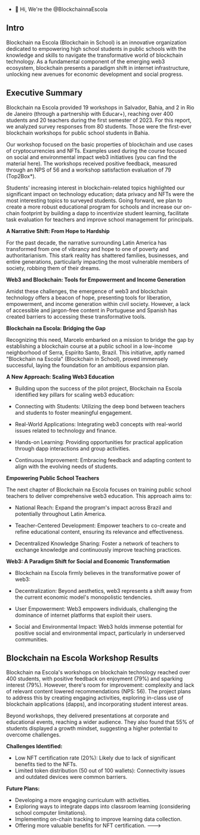 - 👋 Hi, We're the @BlockchainnaEscola

## Intro
Blockchain na Escola (Blockchain in School) is an innovative organization dedicated to empowering high school students in public schools with the knowledge and skills to navigate the transformative world of blockchain technology. As a fundamental component of the emerging web3 ecosystem, blockchain presents a paradigm shift in internet infrastructure, unlocking new avenues for economic development and social progress.

## Executive Summary

Blockchain na Escola provided 19 workshops in Salvador, Bahia, and 2 in Rio de Janeiro (through a partnership with Educar+), reaching over 400 students and 20 teachers during the first semester of 2023. For this report, we analyzed survey responses from 80 students.
Those were the first-ever blockchain workshops for public school students in Bahia. 

Our workshop focused on the basic properties of blockchain and use cases of cryptocurrencies and NFTs. Examples used during the course focused on social and environmental impact web3 initiatives (you can find the material here). 
The workshops received positive feedback, measured through an NPS of 56 and a workshop satisfaction evaluation of 79 (Top2Box*). 

Students’ increasing interest in blockchain-related topics highlighted our significant impact on technology education; data privacy and NFTs were the most interesting topics to surveyed students. 
Going forward, we plan to create a more robust educational program for schools and increase our on-chain footprint by building a dapp to incentivize student learning, facilitate task evaluation for teachers and improve school management for principals.


**A Narrative Shift: From Hope to Hardship**

For the past decade, the narrative surrounding Latin America has transformed from one of vibrancy and hope to one of poverty and authoritarianism. This stark reality has shattered families, businesses, and entire generations, particularly impacting the most vulnerable members of society, robbing them of their dreams.

**Web3 and Blockchain: Tools for Empowerment and Income Generation**

Amidst these challenges, the emergence of web3 and blockchain technology offers a beacon of hope, presenting tools for liberation, empowerment, and income generation within civil society. However, a lack of accessible and jargon-free content in Portuguese and Spanish has created barriers to accessing these transformative tools.

**Blockchain na Escola: Bridging the Gap**

Recognizing this need, Marcelo embarked on a mission to bridge the gap by establishing a blockchain course at a public school in a low-income neighborhood of Serra, Espírito Santo, Brazil. This initiative, aptly named "Blockchain na Escola" (Blockchain in School), proved immensely successful, laying the foundation for an ambitious expansion plan.

**A New Approach: Scaling Web3 Education**

- Building upon the success of the pilot project, Blockchain na Escola identified key pillars for scaling web3 education:

- Connecting with Students: Utilizing the deep bond between teachers and students to foster meaningful engagement.

- Real-World Applications: Integrating web3 concepts with real-world issues related to technology and finance.

- Hands-on Learning: Providing opportunities for practical application through dapp interactions and group activities.

- Continuous Improvement: Embracing feedback and adapting content to align with the evolving needs of students.

**Empowering Public School Teachers**

The next chapter of Blockchain na Escola focuses on training public school teachers to deliver comprehensive web3 education. This approach aims to:

- National Reach: Expand the program's impact across Brazil and potentially throughout Latin America.

- Teacher-Centered Development: Empower teachers to co-create and refine educational content, ensuring its relevance and effectiveness.

- Decentralized Knowledge Sharing: Foster a network of teachers to exchange knowledge and continuously improve teaching practices.

**Web3: A Paradigm Shift for Social and Economic Transformation**

- Blockchain na Escola firmly believes in the transformative power of web3:

- Decentralization: Beyond aesthetics, web3 represents a shift away from the current economic model's monopolistic tendencies.

- User Empowerment: Web3 empowers individuals, challenging the dominance of internet platforms that exploit their users.

- Social and Environmental Impact: Web3 holds immense potential for positive social and environmental impact, particularly in underserved communities.

## Blockchain na Escola Workshop Results

Blockchain na Escola's workshops on blockchain technology reached over 400 students, with positive feedback on enjoyment (79%) and sparking interest (79%). However, there's room for improvement: complexity and lack of relevant content lowered recommendations (NPS: 56). The project plans to address this by creating engaging activities, exploring in-class use of blockchain applications (dapps), and incorporating student interest areas.

Beyond workshops, they delivered presentations at corporate and educational events, reaching a wider audience. They also found that 55% of students displayed a growth mindset, suggesting a higher potential to overcome challenges.

**Challenges Identified:**

* Low NFT certification rate (20%): Likely due to lack of significant benefits tied to the NFTs.
* Limited token distribution (50 out of 100 wallets): Connectivity issues and outdated devices were common barriers.

**Future Plans:**

* Developing a more engaging curriculum with activities.
* Exploring ways to integrate dapps into classroom learning (considering school computer limitations).
* Implementing on-chain tracking to improve learning data collection.
* Offering more valuable benefits for NFT certification.
--->
